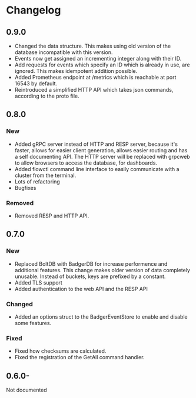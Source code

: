 # Changelog

## 0.9.0

- Changed the data structure. This makes using old version of the database incompatible with this version.
- Events now get assigned an incrementing integer along with their ID.
- Add requests for events which specify an ID which is already in use, are ignored. This makes idempotent addition possible.
- Added Prometheus endpoint at /metrics which is reachable at port 16543 by default.
- Reintroduced a simplified HTTP API which takes json commands, according to the proto file.

## 0.8.0

### **New**

- Added gRPC server instead of HTTP and RESP server, because it's faster, allows for easier client generation, allows easier routing and has a self documenting API. The HTTP server will be replaced with grpcweb to allow browsers to access the database, for dashboards.
- Added flowctl command line interface to easily communicate with a cluster from the terminal.
- Lots of refactoring
- Bugfixes

### **Removed**

- Removed RESP and HTTP API.

## 0.7.0

### **New**

- Replaced BoltDB with BadgerDB for increase performence and additional features. This change makes older version of data completely unusable. Instead of buckets, keys are prefixed by a constant.
- Added TLS support
- Added authentication to the web API and the RESP API

### **Changed**

- Added an options struct to the BadgerEventStore to enable and disable some features.

### **Fixed**

- Fixed how checksums are calculated.
- Fixed the registration of the GetAll command handler.

## 0.6.0-

Not documented

